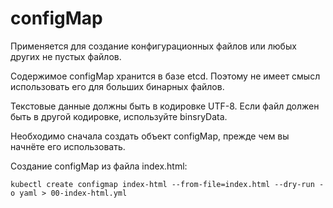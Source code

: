 # configMap

Применяется для создание конфигурационных файлов или любых
других не пустых файлов.

Содержимое configMap хранится в базе etcd. Поэтому не имеет 
смысл использовать его для больших бинарных файлов.

Текстовые данные должны быть в кодировке UTF-8. Если
файл должен быть в другой кодировке, используйте binsryData.

Необходимо сначала создать объект configMap, прежде чем вы 
начнёте его использовать.

Создание configMap из файла index.html:

`
kubectl create configmap index-html --from-file=index.html --dry-run -o yaml > 00-index-html.yml
`